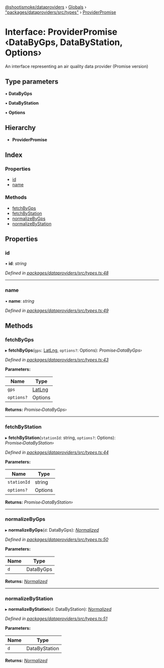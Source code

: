 [@shootismoke/dataproviders](../README.md) › [Globals](../globals.md) › ["packages/dataproviders/src/types"](../modules/_packages_dataproviders_src_types_.md) › [ProviderPromise](_packages_dataproviders_src_types_.providerpromise.md)

# Interface: ProviderPromise ‹**DataByGps, DataByStation, Options**›

An interface representing an air quality data provider (Promise version)

## Type parameters

▪ **DataByGps**

▪ **DataByStation**

▪ **Options**

## Hierarchy

* **ProviderPromise**

## Index

### Properties

* [id](_packages_dataproviders_src_types_.providerpromise.md#id)
* [name](_packages_dataproviders_src_types_.providerpromise.md#name)

### Methods

* [fetchByGps](_packages_dataproviders_src_types_.providerpromise.md#fetchbygps)
* [fetchByStation](_packages_dataproviders_src_types_.providerpromise.md#fetchbystation)
* [normalizeByGps](_packages_dataproviders_src_types_.providerpromise.md#normalizebygps)
* [normalizeByStation](_packages_dataproviders_src_types_.providerpromise.md#normalizebystation)

## Properties

###  id

• **id**: *string*

*Defined in [packages/dataproviders/src/types.ts:48](https://github.com/shootismoke/common/blob/7194251/packages/dataproviders/src/types.ts#L48)*

___

###  name

• **name**: *string*

*Defined in [packages/dataproviders/src/types.ts:49](https://github.com/shootismoke/common/blob/7194251/packages/dataproviders/src/types.ts#L49)*

## Methods

###  fetchByGps

▸ **fetchByGps**(`gps`: [LatLng](_packages_dataproviders_src_types_.latlng.md), `options?`: Options): *Promise‹DataByGps›*

*Defined in [packages/dataproviders/src/types.ts:43](https://github.com/shootismoke/common/blob/7194251/packages/dataproviders/src/types.ts#L43)*

**Parameters:**

Name | Type |
------ | ------ |
`gps` | [LatLng](_packages_dataproviders_src_types_.latlng.md) |
`options?` | Options |

**Returns:** *Promise‹DataByGps›*

___

###  fetchByStation

▸ **fetchByStation**(`stationId`: string, `options?`: Options): *Promise‹DataByStation›*

*Defined in [packages/dataproviders/src/types.ts:44](https://github.com/shootismoke/common/blob/7194251/packages/dataproviders/src/types.ts#L44)*

**Parameters:**

Name | Type |
------ | ------ |
`stationId` | string |
`options?` | Options |

**Returns:** *Promise‹DataByStation›*

___

###  normalizeByGps

▸ **normalizeByGps**(`d`: DataByGps): *[Normalized](../modules/_packages_dataproviders_src_types_.md#normalized)*

*Defined in [packages/dataproviders/src/types.ts:50](https://github.com/shootismoke/common/blob/7194251/packages/dataproviders/src/types.ts#L50)*

**Parameters:**

Name | Type |
------ | ------ |
`d` | DataByGps |

**Returns:** *[Normalized](../modules/_packages_dataproviders_src_types_.md#normalized)*

___

###  normalizeByStation

▸ **normalizeByStation**(`d`: DataByStation): *[Normalized](../modules/_packages_dataproviders_src_types_.md#normalized)*

*Defined in [packages/dataproviders/src/types.ts:51](https://github.com/shootismoke/common/blob/7194251/packages/dataproviders/src/types.ts#L51)*

**Parameters:**

Name | Type |
------ | ------ |
`d` | DataByStation |

**Returns:** *[Normalized](../modules/_packages_dataproviders_src_types_.md#normalized)*
